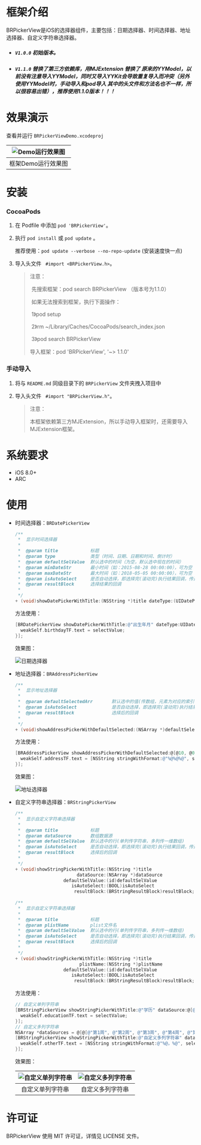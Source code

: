 # 框架介绍
BRPickerView是iOS的选择器组件，主要包括：日期选择器、时间选择器、地址选择器、自定义字符串选择器。

- ##### `V1.0.0` 初始版本。


- ##### `V1.1.0`  替换了第三方依赖库，用MJExtension 替换了 原来的YYModel，以前没有注意导入YYModel，同时又导入YYKit会导致重复导入而冲突（另外使用YYModel时，手动导入和pod导入 其中的头文件和方法名也不一样，所以很容易出错），推荐使用1.1.0版本！！！

# 效果演示

查看并运行 `BRPickerViewDemo.xcodeproj`

| ![Demo运行效果图](https://github.com/borenfocus/BRPickerView/blob/master/BRPickerViewDemo/%E6%95%88%E6%9E%9C%E5%9B%BE.gif) |
| :--------------------------------------: |
|               框架Demo运行效果图                |

# 安装

### CocoaPods

1. 在 Podfile 中添加 `pod 'BRPickerView'`。

2. 执行 `pod install` 或 `pod update` 。

   推荐使用：`pod update --verbose --no-repo-update`  (安装速度快一点)

3. 导入头文件 ` #import <BRPickerView.h>`。

   >注意：
   >
   >​	先搜索框架：pod search BRPickerView （版本号为1.1.0）
   >
   >​	如果无法搜索到框架，执行下面操作：
   >
   >​	1》pod setup
   >
   >​	2》rm ~/Library/Caches/CocoaPods/search_index.json
   >
   >​	3》pod search BRPickerView
   >
   >导入框架：pod 'BRPickerView', '~> 1.1.0'

### 手动导入

1. 将与 `README.md` 同级目录下的 `BRPickerView` 文件夹拽入项目中

2. 导入头文件 ` #import "BRPickerView.h"`。

   > 注意：
   >
   > 本框架依赖第三方MJExtension，所以手动导入框架时，还需要导入MJExtension框架。

# 系统要求

- iOS 8.0+
- ARC

# 使用

- 时间选择器：`BRDatePickerView`

  ```objective-c
  /**
   *  显示时间选择器
   *
   *  @param title            标题
   *  @param type             类型（时间、日期、日期和时间、倒计时）
   *  @param defaultSelValue  默认选中的时间（为空，默认选中现在的时间）
   *  @param minDateStr       最小时间（如：2015-08-28 00:00:00），可为空
   *  @param maxDateStr       最大时间（如：2018-05-05 00:00:00），可为空
   *  @param isAutoSelect     是否自动选择，即选择完(滚动完)执行结果回调，传选择的结果值
   *  @param resultBlock      选择结果的回调
   *
   */
  + (void)showDatePickerWithTitle:(NSString *)title dateType:(UIDatePickerMode)type defaultSelValue:(NSString *)defaultSelValue minDateStr:(NSString *)minDateStr maxDateStr:(NSString *)maxDateStr isAutoSelect:(BOOL)isAutoSelect resultBlock:(BRDateResultBlock)resultBlock;
  ```

  方法使用：

  ```objective-c
  [BRDatePickerView showDatePickerWithTitle:@"出生年月" dateType:UIDatePickerModeDate defaultSelValue:weakSelf.birthdayTF.text minDateStr:@"" maxDateStr:[NSDate currentDateString] isAutoSelect:YES resultBlock:^(NSString *selectValue) {
  	weakSelf.birthdayTF.text = selectValue;
  }];
  ```

  效果图：

  ![日期选择器](https://github.com/borenfocus/BRPickerView/blob/master/BRPickerViewDemo/%E5%87%BA%E7%94%9F%E5%B9%B4%E6%9C%88.gif)

- 地址选择器：`BRAddressPickerView`

  ```objective-c
  /**
   *  显示地址选择器
   *
   *  @param defaultSelectedArr       默认选中的值(传数组，元素为对应的索引值。如：@[@10, @1, @1])
   *  @param isAutoSelect             是否自动选择，即选择完(滚动完)执行结果回调，传选择的结果值
   *  @param resultBlock              选择后的回调
   *
   */
  + (void)showAddressPickerWithDefaultSelected:(NSArray *)defaultSelectedArr isAutoSelect:(BOOL)isAutoSelect resultBlock:(BRAddressResultBlock)resultBlock;
  ```

  方法使用：

  ```objective-c
  [BRAddressPickerView showAddressPickerWithDefaultSelected:@[@10, @0, @3] isAutoSelect:YES resultBlock:^(NSArray *selectAddressArr) {
  	weakSelf.addressTF.text = [NSString stringWithFormat:@"%@%@%@", selectAddressArr[0], selectAddressArr[1], selectAddressArr[2]];
  }];
  ```

  效果图：

  ![地址选择器](https://github.com/borenfocus/BRPickerView/blob/master/BRPickerViewDemo/%E5%9C%B0%E5%9D%80.gif)

- 自定义字符串选择器：`BRStringPickerView`

  ```objective-c
  /**
   *  显示自定义字符串选择器
   *
   *  @param title            标题
   *  @param dataSource       数组数据源
   *  @param defaultSelValue  默认选中的行(单列传字符串，多列传一维数组)
   *  @param isAutoSelect     是否自动选择，即选择完(滚动完)执行结果回调，传选择的结果值
   *  @param resultBlock      选择后的回调
   *
   */
  + (void)showStringPickerWithTitle:(NSString *)title
                         dataSource:(NSArray *)dataSource
                    defaultSelValue:(id)defaultSelValue
                       isAutoSelect:(BOOL)isAutoSelect
                        resultBlock:(BRStringResultBlock)resultBlock;
                        
  /**
   *  显示自定义字符串选择器
   *
   *  @param title            标题
   *  @param plistName        plist文件名
   *  @param defaultSelValue  默认选中的行(单列传字符串，多列传一维数组)
   *  @param isAutoSelect     是否自动选择，即选择完(滚动完)执行结果回调，传选择的结果值
   *  @param resultBlock      选择后的回调
   *
   */
  + (void)showStringPickerWithTitle:(NSString *)title
                          plistName:(NSString *)plistName
                    defaultSelValue:(id)defaultSelValue
                       isAutoSelect:(BOOL)isAutoSelect
                        resultBlock:(BRStringResultBlock)resultBlock;
  ```

  方法使用：

  ```objective-c
  // 自定义单列字符串
  [BRStringPickerView showStringPickerWithTitle:@"学历" dataSource:@[@"大专以下", @"大专", @"本科", @"硕士", @"博士", @"博士后"] defaultSelValue:@"本科" isAutoSelect:YES resultBlock:^(id selectValue) {
  	weakSelf.educationTF.text = selectValue;
  }];
  // 自定义多列字符串
  NSArray *dataSources = @[@[@"第1周", @"第2周", @"第3周", @"第4周", @"第5周", @"第6周", @"第7周"], @[@"第1天", @"第2天", @"第3天", @"第4天", @"第5天", @"第6天", @"第7天"]];
  [BRStringPickerView showStringPickerWithTitle:@"自定义多列字符串" dataSource:dataSources defaultSelValue:@[@"第3周", @"第3天"] isAutoSelect:YES resultBlock:^(id selectValue) {
  	weakSelf.otherTF.text = [NSString stringWithFormat:@"%@，%@", selectValue[0], selectValue[1]];
  }];
  ```

  效果图：

  | ![自定义单列字符串](https://github.com/borenfocus/BRPickerView/blob/master/BRPickerViewDemo/%E8%87%AA%E5%AE%9A%E4%B9%89%E5%8D%95%E5%88%97%E5%AD%97%E7%AC%A6%E4%B8%B2.gif) | ![自定义多列字符串](https://github.com/borenfocus/BRPickerView/blob/master/BRPickerViewDemo/%E8%87%AA%E5%AE%9A%E4%B9%89%E5%A4%9A%E5%88%97%E5%AD%97%E7%AC%A6%E4%B8%B2.gif) |
  | :--------------------------------------: | :--------------------------------------: |
  |                 自定义单列字符串                 |                 自定义多列字符串                 |

# 许可证

BRPickerView 使用 MIT 许可证，详情见 LICENSE 文件。
